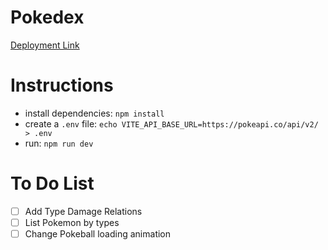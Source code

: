 # Pokedex

[Deployment Link](https://genuine-toffee-bc88c7.netlify.app/)

# Instructions
- install dependencies: `npm install`
- create a `.env` file: `echo VITE_API_BASE_URL=https://pokeapi.co/api/v2/ > .env`
- run: `npm run dev`

# To Do List
- [ ] Add Type Damage Relations
- [ ] List Pokemon by types
- [ ] Change Pokeball loading animation